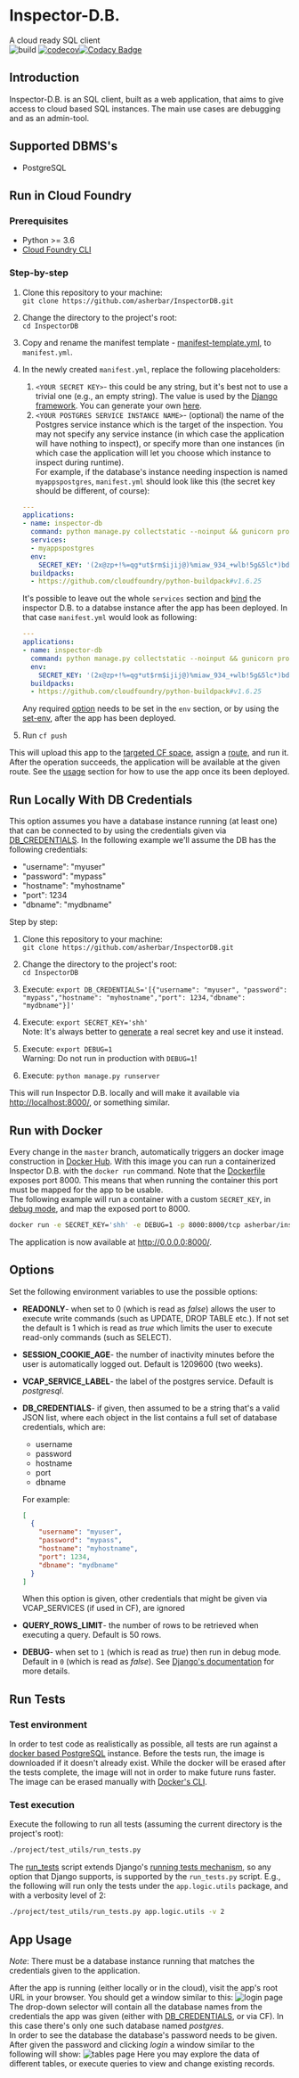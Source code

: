 # Inspector-D.B.
A cloud ready SQL client  
![build](https://travis-ci.org/asherbar/InspectorDB.svg?branch=master)
[![codecov](https://codecov.io/gh/asherbar/InspectorDB/branch/master/graph/badge.svg)](https://codecov.io/gh/asherbar/InspectorDB)[![Codacy Badge](https://api.codacy.com/project/badge/Grade/ebad02177e8b423f82dde15521bf9c7e)](https://www.codacy.com/app/asherbar/Inspector-D.B.?utm_source=github.com&amp;utm_medium=referral&amp;utm_content=asherbar/Inspector-D.B.&amp;utm_campaign=Badge_Grade)
## Introduction
Inspector-D.B. is an SQL client, built as a web application, that aims to give access to cloud based SQL instances. The main use cases are debugging and as an admin-tool.
## Supported DBMS's
-   PostgreSQL
## Run in Cloud Foundry
### Prerequisites
-   Python >= 3.6
-   [Cloud Foundry CLI](https://docs.cloudfoundry.org/cf-cli/install-go-cli.html)

### Step-by-step

1.  Clone this repository to your machine:  
    `git clone https://github.com/asherbar/InspectorDB.git`
    
1.  Change the directory to the project's root:  
    `cd InspectorDB`

1.  Copy and rename the manifest template - [manifest-template.yml](manifest-template.yml), to `manifest.yml`.
1.  In the newly created `manifest.yml`, replace the following placeholders:

    1.  `<YOUR SECRET KEY>`- this could be any string, but it's best not to use a trivial one (e.g., an empty string). The value is used by the [Django framework](https://docs.djangoproject.com/en/2.1/ref/settings/#std:setting-SECRET_KEY). You can generate your own [here](https://www.miniwebtool.com/django-secret-key-generator/). 
    1.  `<YOUR POSTGRES SERVICE INSTANCE NAME>`- (optional) the name of the Postgres service instance which is the target of the inspection. You may not specify any service instance (in which case the application will have nothing to inspect), or specify more than one instances (in which case the application will let you choose which instance to inspect during runtime).  
    For example, if the database's instance needing inspection is named `myappspostgres`, `manifest.yml` should look like this (the secret key should be different, of course):
    ```yaml
    ---
    applications:
    - name: inspector-db
      command: python manage.py collectstatic --noinput && gunicorn project.wsgi:application
      services:
      - myappspostgres
      env:
        SECRET_KEY: '(2x@zp+!%=qg*ut$rm$ijij@)%miaw_934_+wlb!5g&5lc*)bd'
      buildpacks:
      - https://github.com/cloudfoundry/python-buildpack#v1.6.25
    ```
    It's possible to leave out the whole `services` section and [bind](https://cli.cloudfoundry.org/en-US/cf/bind-service.html) the inspector D.B. to a databse instance after the app has been deployed. In that case `manifest.yml` would look as following:
    ```yaml
    ---
    applications:
    - name: inspector-db
      command: python manage.py collectstatic --noinput && gunicorn project.wsgi:application
      env:
        SECRET_KEY: '(2x@zp+!%=qg*ut$rm$ijij@)%miaw_934_+wlb!5g&5lc*)bd'
      buildpacks:
      - https://github.com/cloudfoundry/python-buildpack#v1.6.25
    ```
    Any required [option](#options) needs to be set in the `env` section, or by using the [set-env](https://cli.cloudfoundry.org/en-US/cf/set-env.html), after the app has been deployed.

1.  Run `cf push`  

This will upload this app to the [targeted CF space](http://cli.cloudfoundry.org/en-US/cf/target.html), assign a [route](https://docs.cloudfoundry.org/devguide/deploy-apps/routes-domains.html#routes), and run it. After the operation succeeds, the application will be available at the given route. See the [usage](#app-usage) section for how to use the app once its been deployed.
## Run Locally With DB Credentials
This option assumes you have a database instance running (at least one) that can be connected to by using the credentials given via [DB_CREDENTIALS](#db_creds_options). In the following example we'll assume the DB has the following credentials:
-   "username": "myuser"
-   "password": "mypass"
-   "hostname": "myhostname"
-   "port": 1234
-   "dbname": "mydbname"

Step by step:

1.  Clone this repository to your machine:  
    `git clone https://github.com/asherbar/InspectorDB.git`
    
1.  Change the directory to the project's root:  
    `cd InspectorDB`

1.  Execute: `export DB_CREDENTIALS='[{"username": "myuser", "password": "mypass","hostname": "myhostname","port": 1234,"dbname": "mydbname"}]'`
1.  Execute: `export SECRET_KEY='shh'`  
    Note: It's always better to [generate](https://www.miniwebtool.com/django-secret-key-generator/) a real secret key and use it instead.
1.  Execute: `export DEBUG=1`  
    Warning: Do not run in production with `DEBUG=1`!
1.  Execute: `python manage.py runserver`

This will run Inspector D.B. locally and will make it available via <http://localhost:8000/>, or something similar.

## Run with Docker
Every change in the `master` branch, automatically triggers an docker image construction in [Docker Hub](https://cloud.docker.com/repository/docker/asherbar/inspector_db). With this image you can run a containerized Inspector D.B. with the `docker run` command. Note that the [Dockerfile](https://github.com/asherbar/InspectorDB/blob/ccb33a3d29b51c77e95ed9fdd67f4ad86de1bc68/Dockerfile#L7) exposes port 8000. This means that when running the container this port must be mapped for the app to be usable.    
The following example will run a container with a custom `SECRET_KEY`, in [debug mode](#debug_option), and map the exposed port to 8000.
```bash
docker run -e SECRET_KEY='shh' -e DEBUG=1 -p 8000:8000/tcp asherbar/inspector_db
```
The application is now available at <http://0.0.0.0:8000/>.

## Options
Set the following environment variables to use the possible options:

-   **READONLY**- when set to 0 (which is read as _false_) allows the user to execute write commands (such as UPDATE, DROP TABLE etc.). If not set the default is 1 which is read as _true_ which limits the user to execute read-only commands (such as SELECT).
-   **SESSION_COOKIE_AGE**- the number of inactivity minutes before the user is automatically logged out. Default is 1209600 (two weeks).
-   **VCAP_SERVICE_LABEL**- the label of the postgres service. Default is _postgresql_.
-   <a name="db_creds_options"></a>**DB_CREDENTIALS**- if given, then assumed to be a string that's a valid JSON list, where each object in the list contains a full set of database credentials, which are:
    -   username
    -   password
    -   hostname
    -   port
    -   dbname  
    
    For example:  
    ```json
    [
      {
        "username": "myuser", 
        "password": "mypass",
        "hostname": "myhostname",
        "port": 1234,
        "dbname": "mydbname"
      }
    ]
    ```
    When this option is given, other credentials that might be given via VCAP_SERVICES (if used in CF), are ignored

-   **QUERY_ROWS_LIMIT**- the number of rows to be retrieved when executing a query. Default is 50 rows.
-   <a name="debug_option"></a>**DEBUG**- when set to `1` (which is read as _true_) then run in debug mode. Default in `0` (which is read as _false_). See [Django's documentation](https://docs.djangoproject.com/en/2.2/ref/settings/#debug) for more details.

## Run Tests
### Test environment
In order to test code as realistically as possible, all tests are run against a [docker based PostgreSQL](https://hub.docker.com/_/postgres) instance. Before the tests run, the image is downloaded if it doesn't already exist. While the docker will be erased after the tests complete, the image will not in order to make future runs faster. The image can be erased manually with [Docker's CLI](https://docs.docker.com/engine/reference/commandline/cli/).
### Test execution
Execute the following to run all tests (assuming the current directory is the project's root):
```bash
./project/test_utils/run_tests.py
```
The [run_tests](/project/test_utils/run_tests.py) script extends Django's [running tests mechanism](https://docs.djangoproject.com/en/2.1/topics/testing/overview/#running-tests), so any option that Django supports, is supported by the `run_tests.py` script. E.g., the following will run only the tests under the `app.logic.utils` package, and with a verbosity level of 2:
```bash
./project/test_utils/run_tests.py app.logic.utils -v 2
```

## App Usage
_Note_: There must be a database instance running that matches the credentials given to the application.  

After the app is running (either locally or in the cloud), visit the app's root URL in your browser. You should get a window similar to this:
![login page](readme_assets/login.png?raw=true "Login")
The drop-down selector will contain all the database names from the credentials the app was given (either with [DB_CREDENTIALS](#db_creds_options), or via CF). In this case there's only one such database named _postgres_.  
In order to see the database the database's password needs to be given.  
After given the password and clicking _login_ a window similar to the following will show:
![tables page](readme_assets/tables.png?raw=true "Table")
Here you may explore the data of different tables, or execute queries to view and change existing records. 